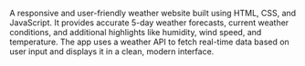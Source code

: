 A responsive and user-friendly weather website built using HTML, CSS, and JavaScript. It provides accurate 5-day weather forecasts, current weather conditions, and additional highlights like humidity, wind speed, and temperature. The app uses a weather API to fetch real-time data based on user input and displays it in a clean, modern interface.


